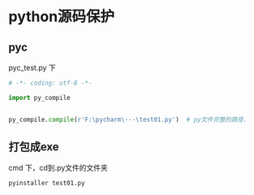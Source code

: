 # python源码保护

## pyc

pyc_test.py 下

```python
# -*- coding: utf-8 -*-

import py_compile


py_compile.compile(r'F:\pycharm\···\test01.py')  # py文件完整的路径.
```

## 打包成exe

cmd 下，cd到.py文件的文件夹

```
pyinstaller test01.py
```
